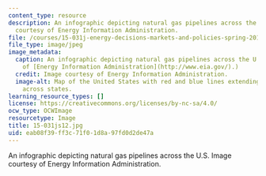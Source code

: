```yaml
---
content_type: resource
description: An infographic depicting natural gas pipelines across the U.S. Image
  courtesy of Energy Information Administration.
file: /courses/15-031j-energy-decisions-markets-and-policies-spring-2012/eab08f39ff3c71f01d8a97fd0d2de47a_15-031js12.jpg
file_type: image/jpeg
image_metadata:
  caption: An infographic depicting natural gas pipelines across the U.S. (Image courtesy
    of [Energy Information Administration](http://www.eia.gov/).)
  credit: Image courtesy of Energy Information Administration.
  image-alt: Map of the United States with red and blue lines extending within and
    across states.
learning_resource_types: []
license: https://creativecommons.org/licenses/by-nc-sa/4.0/
ocw_type: OCWImage
resourcetype: Image
title: 15-031js12.jpg
uid: eab08f39-ff3c-71f0-1d8a-97fd0d2de47a
---
```

An infographic depicting natural gas pipelines across the U.S. Image courtesy of Energy Information Administration.